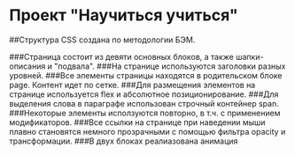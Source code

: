 # Проект "Научиться учиться"

##Структура CSS создана по методологии БЭМ.

###Страница состоит из девяти основных блоков, а также шапки-описания и "подвала".
###На странице используются заголовки разных уровней.
###Все элементы страницы находятся в родительском блоке page. Контент идет по сетке.
###Для размещения элементов на странице используется flex и абсолютное позиционирование.
###Для выделения слова в параграфе использован строчный контейнер span.
###Некоторые элементы исползуются повторно, в т.ч. с применением модификаторов.
###Все ссылки на странице при наведении мыши плавно становятся немного прозрачными с помощью фильтра opacity и трансформации.
###В двух блоках реалиазована анимация 


